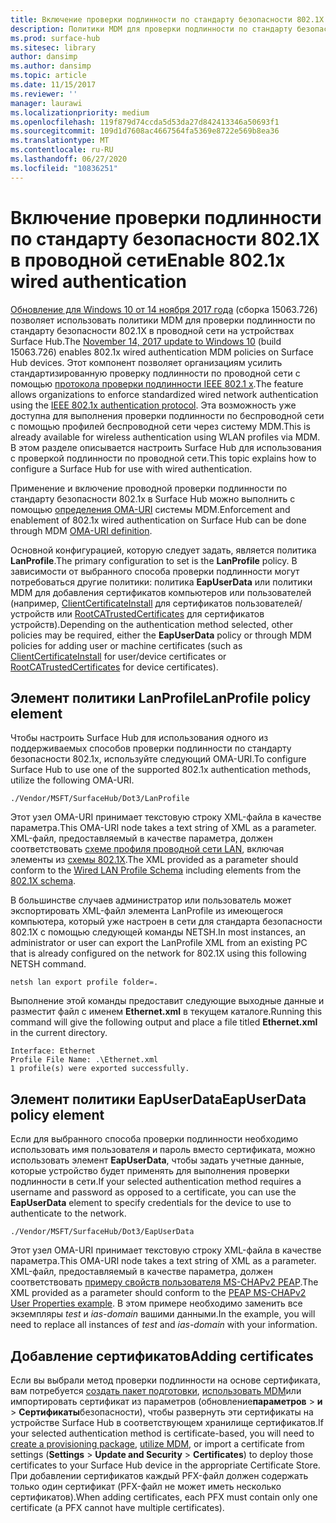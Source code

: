 ```yaml
---
title: Включение проверки подлинности по стандарту безопасности 802.1X в проводной сети
description: Политики MDM для проверки подлинности по стандарту безопасности 802.1X в проводной сети были включены на устройствах Surface Hub.
ms.prod: surface-hub
ms.sitesec: library
author: dansimp
ms.author: dansimp
ms.topic: article
ms.date: 11/15/2017
ms.reviewer: ''
manager: laurawi
ms.localizationpriority: medium
ms.openlocfilehash: 119f879d74ccda5d53da27d842413346a50693f1
ms.sourcegitcommit: 109d1d7608ac4667564fa5369e8722e569b8ea36
ms.translationtype: MT
ms.contentlocale: ru-RU
ms.lasthandoff: 06/27/2020
ms.locfileid: "10836251"
---
```

# <span data-ttu-id="9bf37-103">Включение проверки подлинности по стандарту безопасности 802.1X в проводной сети</span><span class="sxs-lookup"><span data-stu-id="9bf37-103">Enable 802.1x wired authentication</span></span>

<span data-ttu-id="9bf37-104">[Обновление для Windows 10 от 14 ноября 2017 года](https://support.microsoft.com/help/4048954/windows-10-update-kb4048954) (сборка 15063.726) позволяет использовать политики MDM для проверки подлинности по стандарту безопасности 802.1X в проводной сети на устройствах Surface Hub.</span><span class="sxs-lookup"><span data-stu-id="9bf37-104">The [November 14, 2017 update to Windows 10](https://support.microsoft.com/help/4048954/windows-10-update-kb4048954) (build 15063.726) enables 802.1x wired authentication MDM policies on Surface Hub devices.</span></span> <span data-ttu-id="9bf37-105">Этот компонент позволяет организациям усилить стандартизированную проверку подлинности по проводной сети с помощью [протокола проверки подлинности IEEE 802.1 x](http://www.ieee802.org/1/pages/802.1x-2010.html).</span><span class="sxs-lookup"><span data-stu-id="9bf37-105">The feature allows organizations to enforce standardized wired network authentication using the [IEEE 802.1x authentication protocol](http://www.ieee802.org/1/pages/802.1x-2010.html).</span></span> <span data-ttu-id="9bf37-106">Эта возможность уже доступна для выполнения проверки подлинности по беспроводной сети с помощью профилей беспроводной сети через систему MDM.</span><span class="sxs-lookup"><span data-stu-id="9bf37-106">This is already available for wireless authentication using WLAN profiles via MDM.</span></span> <span data-ttu-id="9bf37-107">В этом разделе описывается настроить Surface Hub для использования с проверкой подлинности по проводной сети.</span><span class="sxs-lookup"><span data-stu-id="9bf37-107">This topic explains how to  configure a Surface Hub for use with wired authentication.</span></span> 

<span data-ttu-id="9bf37-108">Применение и включение проводной проверки подлинности по стандарту безопасности 802.1x в Surface Hub можно выполнить с помощью [определения OMA-URI](https://docs.microsoft.com/intune-classic/deploy-use/windows-10-policy-settings-in-microsoft-intune#oma-uri-settings) системы MDM.</span><span class="sxs-lookup"><span data-stu-id="9bf37-108">Enforcement and enablement of 802.1x wired authentication on Surface Hub can be done through MDM [OMA-URI definition](https://docs.microsoft.com/intune-classic/deploy-use/windows-10-policy-settings-in-microsoft-intune#oma-uri-settings).</span></span> 

<span data-ttu-id="9bf37-109">Основной конфигурацией, которую следует задать, является политика **LanProfile**.</span><span class="sxs-lookup"><span data-stu-id="9bf37-109">The primary configuration to set is the **LanProfile** policy.</span></span> <span data-ttu-id="9bf37-110">В зависимости от выбранного способа проверки подлинности могут потребоваться другие политики: политика **EapUserData** или политики MDM для добавления сертификатов компьютеров или пользователей (например, [ClientCertificateInstall](https://docs.microsoft.com/windows/client-management/mdm/clientcertificateinstall-csp) для сертификатов пользователей/устройств или [RootCATrustedCertificates](https://docs.microsoft.com/windows/client-management/mdm/rootcacertificates-csp) для сертификатов устройств).</span><span class="sxs-lookup"><span data-stu-id="9bf37-110">Depending on the authentication method selected, other policies may be required, either the **EapUserData** policy or through MDM policies for adding user or machine certificates (such as [ClientCertificateInstall](https://docs.microsoft.com/windows/client-management/mdm/clientcertificateinstall-csp) for user/device certificates or [RootCATrustedCertificates](https://docs.microsoft.com/windows/client-management/mdm/rootcacertificates-csp) for device certificates).</span></span> 

## <span data-ttu-id="9bf37-111">Элемент политики LanProfile</span><span class="sxs-lookup"><span data-stu-id="9bf37-111">LanProfile policy element</span></span>

<span data-ttu-id="9bf37-112">Чтобы настроить Surface Hub для использования одного из поддерживаемых способов проверки подлинности по стандарту безопасности 802.1x, используйте следующий OMA-URI.</span><span class="sxs-lookup"><span data-stu-id="9bf37-112">To configure Surface Hub to use one of the supported 802.1x authentication methods, utilize the following OMA-URI.</span></span> 

```
./Vendor/MSFT/SurfaceHub/Dot3/LanProfile
```

<span data-ttu-id="9bf37-113">Этот узел OMA-URI принимает текстовую строку XML-файла в качестве параметра.</span><span class="sxs-lookup"><span data-stu-id="9bf37-113">This OMA-URI node takes a text string of XML as a parameter.</span></span> <span data-ttu-id="9bf37-114">XML-файл, предоставляемый в качестве параметра, должен соответствовать [схеме профиля проводной сети LAN](https://msdn.microsoft.com/library/cc233002.aspx), включая элементы из [схемы 802.1X](https://msdn.microsoft.com/library/cc233003.aspx).</span><span class="sxs-lookup"><span data-stu-id="9bf37-114">The XML provided as a parameter should conform to the [Wired LAN Profile Schema](https://msdn.microsoft.com/library/cc233002.aspx) including elements from the [802.1X schema](https://msdn.microsoft.com/library/cc233003.aspx).</span></span> 

<span data-ttu-id="9bf37-115">В большинстве случаев администратор или пользователь может экспортировать XML-файл элемента LanProfile из имеющегося компьютера, который уже настроен в сети для стандарта безопасности 802.1X с помощью следующей команды NETSH.</span><span class="sxs-lookup"><span data-stu-id="9bf37-115">In most instances, an administrator or user can export the LanProfile XML from an existing PC that is already configured on the network for 802.1X using this following NETSH command.</span></span> 

```
netsh lan export profile folder=.
```

<span data-ttu-id="9bf37-116">Выполнение этой команды предоставит следующие выходные данные и разместит файл с именем **Ethernet.xml** в текущем каталоге.</span><span class="sxs-lookup"><span data-stu-id="9bf37-116">Running this command will give the following output and place a file titled **Ethernet.xml** in the current directory.</span></span> 

```
Interface: Ethernet
Profile File Name: .\Ethernet.xml
1 profile(s) were exported successfully.
```

## <span data-ttu-id="9bf37-117">Элемент политики EapUserData</span><span class="sxs-lookup"><span data-stu-id="9bf37-117">EapUserData policy element</span></span>

<span data-ttu-id="9bf37-118">Если для выбранного способа проверки подлинности необходимо использовать имя пользователя и пароль вместо сертификата, можно использовать элемент **EapUserData**, чтобы задать учетные данные, которые устройство будет применять для выполнения проверки подлинности в сети.</span><span class="sxs-lookup"><span data-stu-id="9bf37-118">If your selected authentication method requires a username and password as opposed to a certificate, you can use the **EapUserData** element to specify credentials for the device to use to authenticate to the network.</span></span> 

```
./Vendor/MSFT/SurfaceHub/Dot3/EapUserData 
```

<span data-ttu-id="9bf37-119">Этот узел OMA-URI принимает текстовую строку XML-файла в качестве параметра.</span><span class="sxs-lookup"><span data-stu-id="9bf37-119">This OMA-URI node takes a text string of XML as a parameter.</span></span> <span data-ttu-id="9bf37-120">XML-файл, предоставляемый в качестве параметра, должен соответствовать [примеру свойств пользователя MS-CHAPv2 PEAP](https://msdn.microsoft.com/library/windows/desktop/bb891979).</span><span class="sxs-lookup"><span data-stu-id="9bf37-120">The XML provided as a parameter should conform to the [PEAP MS-CHAPv2 User Properties example](https://msdn.microsoft.com/library/windows/desktop/bb891979).</span></span> <span data-ttu-id="9bf37-121">В этом примере необходимо заменить все экземпляры *test* и *ias-domain* вашими данными.</span><span class="sxs-lookup"><span data-stu-id="9bf37-121">In the example, you will need to replace all instances of *test* and *ias-domain* with your information.</span></span>



## <span data-ttu-id="9bf37-122">Добавление сертификатов</span><span class="sxs-lookup"><span data-stu-id="9bf37-122">Adding certificates</span></span>

<span data-ttu-id="9bf37-123">Если вы выбрали метод проверки подлинности на основе сертификата, вам потребуется [создать пакет подготовки](provisioning-packages-for-surface-hub.md), [использовать MDM](https://docs.microsoft.com/windows/client-management/mdm/clientcertificateinstall-csp)или импортировать сертификат из параметров (обновление**параметров**  >  **и**  >  **Сертификаты**безопасности), чтобы развернуть эти сертификаты на устройстве Surface Hub в соответствующем хранилище сертификатов.</span><span class="sxs-lookup"><span data-stu-id="9bf37-123">If your selected authentication method is certificate-based, you will need to [create a provisioning package](provisioning-packages-for-surface-hub.md), [utilize MDM](https://docs.microsoft.com/windows/client-management/mdm/clientcertificateinstall-csp), or import a certificate from settings (**Settings** > **Update and Security** > **Certificates**) to deploy those certificates to your Surface Hub device in the appropriate Certificate Store.</span></span> <span data-ttu-id="9bf37-124">При добавлении сертификатов каждый PFX-файл должен содержать только один сертификат (PFX-файл не может иметь несколько сертификатов).</span><span class="sxs-lookup"><span data-stu-id="9bf37-124">When adding certificates, each PFX must contain only one certificate (a PFX cannot have multiple certificates).</span></span>

